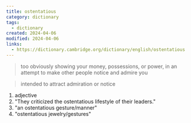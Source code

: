 ```yaml
---
title: ostentatious
category: dictionary
tags:
  - dictionary
created: 2024-04-06
modified: 2024-04-06
links:
  - https://dictionary.cambridge.org/dictionary/english/ostentatious
---
```


>too obviously showing your money, possessions, or power, in an attempt to make other people notice and admire you

>intended to attract admiration or notice

1. adjective 
2. "They criticized the ostentatious lifestyle of their leaders."
3. "an ostentatious gesture/manner"
4. "ostentatious jewelry/gestures"
